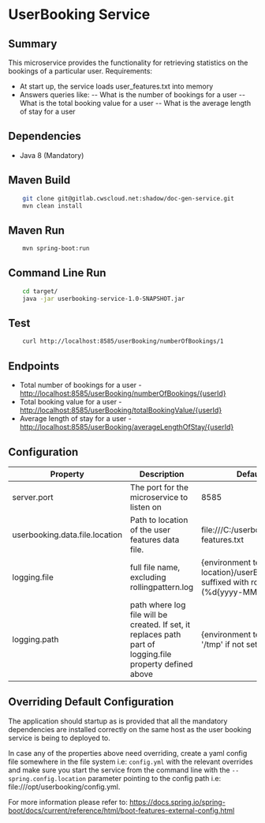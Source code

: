 UserBooking Service
===================

Summary
-------
This microservice provides the functionality for retrieving statistics on the bookings of a particular user.
Requirements:
- At start up, the service loads user_features.txt into memory
- Answers queries like:
-- What is the number of bookings for a user
-- What is the total booking value for a user
-- What is the average length of stay for a user

Dependencies
------------

* Java 8 (Mandatory)

Maven Build
------------

```bash
    git clone git@gitlab.cwscloud.net:shadow/doc-gen-service.git
    mvn clean install
```

Maven Run
----------------

```bash
    mvn spring-boot:run
```

Command Line Run
----------------

```bash
	cd target/
    java -jar userbooking-service-1.0-SNAPSHOT.jar
```

Test
-------------------

```bash
    curl http://localhost:8585/userBooking/numberOfBookings/1
```

Endpoints 
-----------
* Total number of bookings for a user - <http://localhost:8585/userBooking/numberOfBookings/{userId}>
* Total booking value for a user - <http://localhost:8585/userBooking/totalBookingValue/{userId}>
* Average length of stay for a user - <http://localhost:8585/userBooking/averageLengthOfStay/{userId}>

Configuration
----------------------------------

|                Property                 |                 Description                 |                 Default Value                  |  
| --------------------------------------- | ------------------------------------------- | ---------------------------------------------- |  
| server.port | The port for the microservice to listen on | 8585 |  
| userbooking.data.file.location | Path to location of the user features data file. | file:///C:/userbooking/data/user-features.txt |
| logging.file | full file name, excluding rollingpattern.log  | {environment temp location}/userBooking and is suffixed with rolling pattern (%d{yyyy-MM-dd}.log) |
| logging.path | path where log file will be created. If set, it replaces path part of logging.file property defined above  | {environment temp location} or '/tmp' if not set |


Overriding Default Configuration
----------------------------------
The application should startup as is provided that all the mandatory dependencies are installed correctly
on the same host as the user booking service is being to deployed to.

In case any of the properties above need overriding, create a yaml config file somewhere in the file system i.e: `config.yml` with the relevant
overrides and make sure you start the service from the command line with the `--spring.config.location` parameter pointing to the config path i.e: file:///opt/userbooking/config.yml.

For more information please refer to: <https://docs.spring.io/spring-boot/docs/current/reference/html/boot-features-external-config.html>
